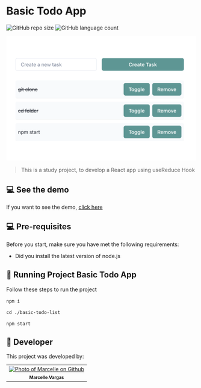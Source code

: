# Basic Todo App

![GitHub repo size](https://img.shields.io/github/repo-size/marcellevargas/basic-todo-list?style=for-the-badge)
![GitHub language count](https://img.shields.io/github/languages/count/marcellevargas/basic-todo-list?style=for-the-badge)

<div style="text-align:center;">
    <img src="basic todo app screen shot.png" alt="Basic Todo App Screenshot" width="700px">
</div>

> This is a study project, to develop a React app using useReduce Hook

## 💻 See the demo
If you want to see the demo, [click here](https://basic-todo-list-nu.vercel.app/)

## 💻 Pre-requisites

Before you start, make sure you have met the following requirements:

- Did you install the latest version of node.js

## 🚀 Running Project Basic Todo App

Follow these steps to run the project

```
npm i
```
```
cd ./basic-todo-list
```
```
npm start
```

## 🤝 Developer

This project was developed by:

<table>
  <tr>
    <td align="center">
      <a href="https://github.com/marcellevargas" title="check my github">
        <img src="https://avatars.githubusercontent.com/u/37669732?v=4" width="100px;" alt="Photo of Marcelle on Github"/><br>
        <sub>
          <b>Marcelle Vargas</b>
        </sub>
      </a>
    </td>
  </tr>
</table>
